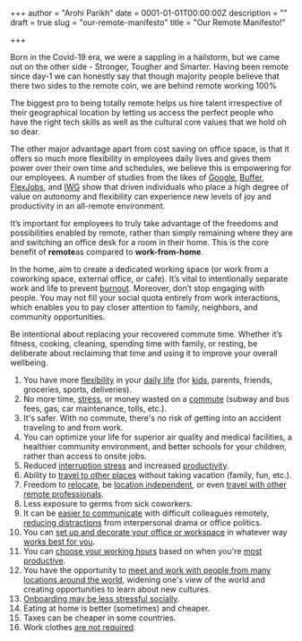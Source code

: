 +++
author = "Arohi Parikh"
date = 0001-01-01T00:00:00Z
description = ""
draft = true
slug = "our-remote-manifesto"
title = "Our Remote Manifesto!"

+++


Born in the Covid-19 era, we were a sappling in a hailstorm, but we came out on the other side - Stronger, Tougher and Smarter. Having been remote since day-1 we can honestly say that though majority people believe that there two sides to the remote coin, we are behind remote working 100%

The biggest pro to being totally remote helps us hire talent irrespective of their geographical location by letting us access the perfect people who have the right tech skills as well as the cultural core values that we hold oh so dear.

The other major advantage apart from cost saving on office space, is that it offers so much more flexibility in employees daily lives and gives them power over their own time and schedules, we believe this is empowering for our employees. A number of studies from the likes of [Google](https://www.forbes.com/sites/abdullahimuhammed/2019/05/18/5-important-takeaways-from-googles-two-year-study-of-remote-work/#1a536957439a), [Buffer](https://buffer.com/state-of-remote-work-2019), [FlexJobs](https://www.techrepublic.com/article/why-remote-work-has-grown-by-159-since-2005/), and [IWG](http://assets.regus.com/pdfs/iwg-workplace-survey/iwg-workplace-survey-2019.pdf) show that driven individuals who place a high degree of value on autonomy and flexibility can experience new levels of joy and productivity in an all-remote environment.

It’s important for employees to truly take advantage of the freedoms and possibilities enabled by remote, rather than simply remaining where they are and switching an office desk for a room in their home. This is the core benefit of ****remote****as compared to ****work-from-home****.

In the home, aim to create a dedicated working space (or work from a coworking space, external office, or cafe). It’s vital to intentionally separate work and life to prevent [burnout](https://about.gitlab.com/company/culture/all-remote/mental-health/). Moreover, don’t stop engaging with people. You may not fill your social quota entirely from work interactions, which enables you to pay closer attention to family, neighbors, and community opportunities.

Be intentional about replacing your recovered commute time. Whether it’s fitness, cooking, cleaning, spending time with family, or resting, be deliberate about reclaiming that time and using it to improve your overall wellbeing.

1. You have more [flexibility](http://shedoesdatathings.com/post/1-year-at-gitlab/) in your [daily life](https://about.gitlab.com/company/culture/all-remote/people/#those-who-value-flexibility-and-autonomy) (for [kids](https://about.gitlab.com/blog/2019/07/25/balancing-career-and-baby/), parents, friends, groceries, sports, deliveries).
2. No more time, [stress](https://www.forbes.com/sites/markeghrari/2016/01/21/a-long-commute-could-be-the-last-thing-your-marriage-needs/#5baf10f04245), or money wasted on a [commute](https://www.inc.com/business-insider/study-reveals-commute-time-impacts-job-satisfaction.html) (subway and bus fees, gas, car maintenance, tolls, etc.).
3. It's safer. With no commute, there's no risk of getting into an accident traveling to and from work.
4. You can optimize your life for superior air quality and medical facilities, a healthier community environment, and better schools for your children, rather than access to onsite jobs.
5. Reduced [interruption stress](https://about.gitlab.com/blog/2018/05/17/eliminating-distractions-and-getting-things-done/) and increased [productivity](https://www.inc.com/brian-de-haaff/3-ways-remote-workers-outperform-office-workers.html).
6. Ability to [travel to other places](https://about.gitlab.com/blog/2017/01/31/around-the-world-in-6-releases/) without taking vacation (family, fun, etc.).
7. Freedom to [relocate](https://about.gitlab.com/handbook/people-group/contracts-and-international-expansion/#relocation--address-change), be [location independent](https://about.gitlab.com/blog/2019/06/25/how-remote-work-at-gitlab-enables-location-independence/), or even [travel with other remote professionals](https://about.gitlab.com/company/culture/all-remote/resources/#organizations-for-traveling-remote-work).
8. Less exposure to germs from sick coworkers.
9. It can be [easier to communicate](https://about.gitlab.com/company/culture/all-remote/informal-communication/) with difficult colleagues remotely, [reducing distractions](https://about.gitlab.com/blog/2018/03/15/working-at-gitlab-affects-my-life/) from interpersonal drama or office politics.
10. You can [set up and decorate your office or workspace](https://thriveglobal.com/stories/how-remote-work-can-reduce-stress-and-revitalize-your-mindset/) in whatever way [works best for you](https://about.gitlab.com/blog/2019/08/01/working-remotely-with-children-at-home/).
11. You can [choose your working hours](https://about.gitlab.com/company/culture/all-remote/people/#worklife-harmony) based on when you're [most productive](https://about.gitlab.com/company/culture/all-remote/asynchronous/).
12. You have the opportunity to [meet and work with people from many locations around the world](https://about.gitlab.com/handbook/incentives/#visiting-grant), widening one's view of the world and creating opportunities to learn about new cultures.
13. [Onboarding may be less stressful socially](https://about.gitlab.com/company/culture/all-remote/learning-and-development/#how-do-you-onboard-new-team-members).
14. Eating at home is better (sometimes) and cheaper.
15. Taxes can be cheaper in some countries.
16. Work clothes [are not required](https://about.gitlab.com/blog/2019/07/09/tips-for-working-from-home-remote-work/).



